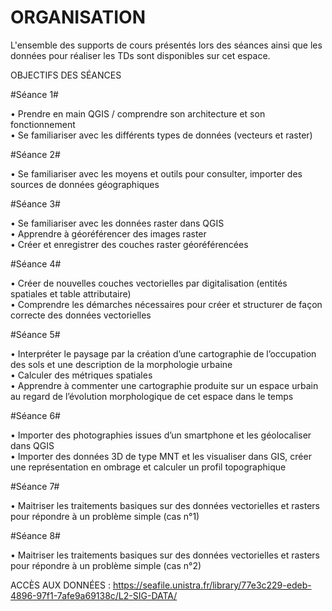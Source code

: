 # ORGANISATION

L'ensemble des supports de cours présentés lors des séances ainsi que les données pour réaliser les TDs sont disponibles sur cet espace. 


OBJECTIFS DES SÉANCES

#Séance 1#

• Prendre en main QGIS / comprendre son architecture et son fonctionnement\
• Se familiariser avec les différents types de données (vecteurs et raster)

#Séance 2#

• Se familiariser avec les moyens et outils pour consulter, importer des sources de données géographiques

#Séance 3#

• Se familiariser avec les données raster dans QGIS\
• Apprendre à géoréférencer des images raster\
• Créer et enregistrer des couches raster géoréférencées

#Séance 4#

• Créer de nouvelles couches vectorielles par digitalisation (entités spatiales et table attributaire)\
• Comprendre les démarches nécessaires pour créer et structurer de façon correcte des données vectorielles

#Séance 5#

• Interpréter le paysage par la création d’une cartographie de l’occupation des sols et une description de la morphologie urbaine\
• Calculer des métriques spatiales\
• Apprendre à commenter une cartographie produite sur un espace urbain au regard de l’évolution morphologique de cet espace dans le temps

#Séance 6#

• Importer des photographies issues d’un smartphone et les géolocaliser dans QGIS\
• Importer des données 3D de type MNT et les visualiser dans GIS, créer une représentation en ombrage et calculer un profil topographique

#Séance 7#

• Maitriser les traitements basiques sur des données vectorielles et rasters pour répondre à un problème simple (cas n°1)

#Séance 8#

• Maitriser les traitements basiques sur des données vectorielles et rasters pour répondre à un problème simple (cas n°2)

ACCÈS AUX DONNÉES : https://seafile.unistra.fr/library/77e3c229-edeb-4896-97f1-7afe9a69138c/L2-SIG-DATA/


